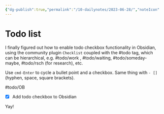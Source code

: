 ```yaml
---
{"dg-publish":true,"permalink":"/10-dailynotes/2023-06-28/","noteIcon":"2"}
---
```


# Todo list

I finally figured out how to enable todo checkbox functionality in Obsidian, using the community plugin `Checklist` coupled with the #todo tag, which can be hierarchical, e.g. #todo/work , #todo/waiting, #todo/someday-maybe, #todo/rsch (for research), etc.

Use `cmd-Enter` to cycle a bullet point and a checkbox. Same thing with `- []` (hyphen, space, square brackets).

#todo/OB 
- [x] Add todo checkbox to Obsidian

Yay!